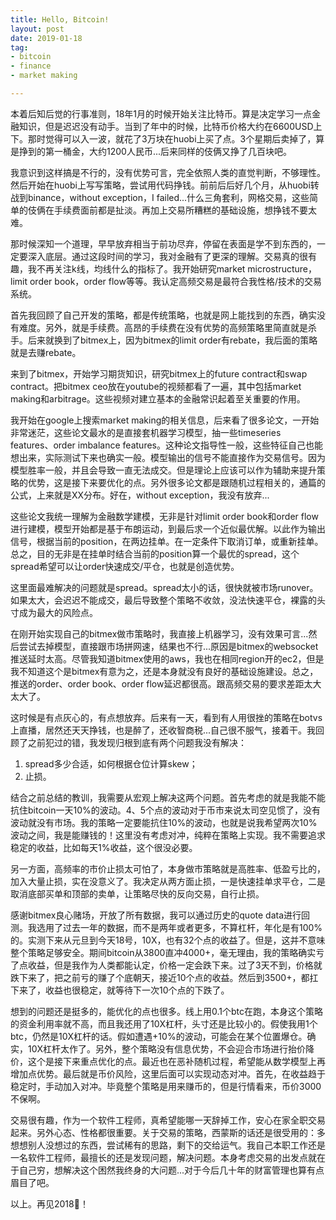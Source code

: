 ```yaml
---
title: Hello, Bitcoin!
layout: post
date: 2019-01-18
tag:
- bitcoin
- finance
- market making

---
```


本着后知后觉的行事准则，18年1月的时候开始关注比特币。算是决定学习一点金融知识，但是迟迟没有动手。当到了年中的时候，比特币价格大约在6600USD上下。那时觉得可以入一波，就花了3万块在huobi上买了点。3个星期后卖掉了，算是挣到的第一桶金，大约1200人民币...后来同样的伎俩又挣了几百块吧。

我意识到这样搞是不行的，没有优势可言，完全依照人类的直觉判断，不够理性。然后开始在huobi上写写策略，尝试用代码挣钱。前前后后好几个月，从huobi转战到binance，without exception，I failed...什么三角套利，网格交易，这些简单的伎俩在手续费面前都是扯淡。再加上交易所糟糕的基础设施，想挣钱不要太难。

那时候深知一个道理，早早放弃相当于前功尽弃，停留在表面是学不到东西的，一定要深入底层。通过这段时间的学习，我对金融有了更深的理解。交易真的很有趣，我不再关注k线，均线什么的指标了。我开始研究market microstructure，limit order book，order flow等等。我认定高频交易是最符合我性格/技术的交易系统。

首先我回顾了自己开发的策略，都是传统策略，也就是网上能找到的东西，确实没有难度。另外，就是手续费。高昂的手续费在没有优势的高频策略里简直就是杀手。后来就换到了bitmex上，因为bitmex的limit order有rebate，我后面的策略就是去赚rebate。

来到了bitmex，开始学习期货知识，研究bitmex上的future contract和swap contract。把bitmex ceo放在youtube的视频都看了一遍，其中包括market making和arbitrage。这些视频对建立基本的金融常识起着至关重要的作用。

我开始在google上搜索market making的相关信息，后来看了很多论文，一开始非常迷茫，这些论文最水的是直接套机器学习模型，抽一些timeseries features、order imbalance features。这种论文指导性一般，这些特征自己也能想出来，实际测试下来也确实一般。模型输出的信号不能直接作为交易信号。因为模型胜率一般，并且会导致一直无法成交。但是理论上应该可以作为辅助来提升策略的优势，这是接下来要优化的点。另外很多论文都是跟随机过程相关的，通篇的公式，上来就是XX分布。好在，without exception，我没有放弃...

这些论文我统一理解为金融数学建模，无非是针对limit order book和order flow进行建模，模型开始都是基于布朗运动，到最后求一个近似最优解。以此作为输出信号，根据当前的position，在两边挂单。在一定条件下取消订单，或重新挂单。总之，目的无非是在挂单时结合当前的position算一个最优的spread，这个spread希望可以让order快速成交/平仓，也就是创造优势。

这里面最难解决的问题就是spread。spread太小的话，很快就被市场runover。如果太大，会迟迟不能成交，最后导致整个策略不收敛，没法快速平仓，裸露的头寸成为最大的风险点。

在刚开始实现自己的bitmex做市策略时，我直接上机器学习，没有效果可言...然后尝试去掉模型，直接跟市场拼网速，结果也不行...原因是bitmex的websocket推送延时太高。尽管我知道bitmex使用的aws，我也在相同region开的ec2，但是我不知道这个是bitmex有意为之，还是本身就没有良好的基础设施建设。总之，推送的order、order book、order flow延迟都很高。跟高频交易的要求差距太大太大了。

这时候是有点灰心的，有点想放弃。后来有一天，看到有人用很挫的策略在botvs上直播，居然还天天挣钱，也是醉了，还收智商税...自己很不服气，接着干。我回顾了之前犯过的错，我发现归根到底有两个问题我没有解决：
1. spread多少合适，如何根据仓位计算skew；
2. 止损。

结合之前总结的教训，我需要从宏观上解决这两个问题。首先考虑的就是我能不能抗住bitcoin一天10%的波动。4、5个点的波动对于币市来说太司空见惯了，没有波动就没有市场。我的策略一定要能抗住10%的波动，也就是说我希望两次10%波动之间，我是能赚钱的！这里没有考虑对冲，纯粹在策略上实现。我不需要追求稳定的收益，比如每天1%收益，这个很没必要。

另一方面，高频率的市价止损太可怕了，本身做市策略就是高胜率、低盈亏比的，加入大量止损，实在没意义了。我决定从两方面止损，一是快速挂单求平仓，二是取消底部买单和顶部的卖单，让策略尽快的反向交易，自行止损。

感谢bitmex良心赌场，开放了所有数据，我可以通过历史的quote data进行回测。我选用了过去一年的数据，而不是两年或者更多，不算杠杆，年化是有100%的。实测下来从元旦到今天18号，10X，也有32个点的收益了。但是，这并不意味整个策略足够安全。期间bitcoin从3800直冲4000+，毫无理由，我的策略确实亏了点收益，但是我作为人类都能认定，价格一定会跌下来。过了3天不到，价格就跌下来了，把之前亏的赚了个底朝天，接近10个点的收益。然后到3500+，都扛下来了，收益也很稳定，就等待下一次10个点的下跌了。

想到的问题还是挺多的，能优化的点也很多。线上用0.1个btc在跑，本身这个策略的资金利用率就不高，而且我还用了10X杠杆，头寸还是比较小的。假使我用1个btc，仍然是10X杠杆的话。假如遭遇+10%的波动，可能会在某个位置爆仓。确实，10X杠杆太作了。另外，整个策略没有信息优势，不会迎合市场进行抬价降价，这个是接下来重点优化的点。最近也在恶补随机过程，希望能从数学模型上再增加点优势。最后就是币价风险，这里后面可以实现动态对冲。首先，在收益趋于稳定时，手动加入对冲。毕竟整个策略是用来赚币的，但是行情看来，币价3000不保啊。

交易很有趣，作为一个软件工程师，真希望能哪一天辞掉工作，安心在家全职交易起来。另外心态、性格都很重要。关于交易的策略，西蒙斯的话还是很受用的：多想想别人没想过的东西，尝试稀有的思路，剩下的交给运气。我自己本职工作还是一名软件工程师，最擅长的还是发现问题，解决问题。本身考虑交易的出发点就在于自己穷，想解决这个困然我终身的大问题...对于今后几十年的财富管理也算有点眉目了吧。

以上。再见2018👋！
